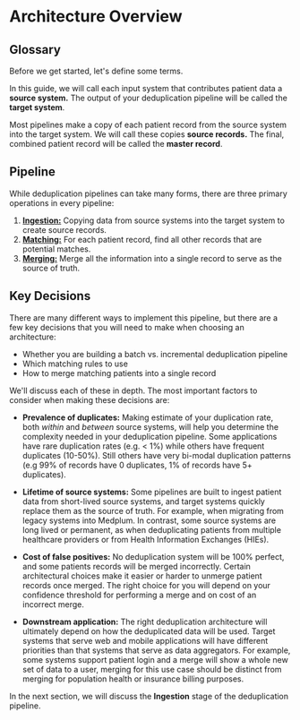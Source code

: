 # Architecture Overview

## Glossary

Before we get started, let's define some terms.

In this guide, we will call each input system that contributes patient data a **source system.** The output of your deduplication pipeline will be called the **target system**.

Most pipelines make a copy of each patient record from the source system into the target system. We will call these copies **source records.** The final, combined patient record will be called the **master record**.

## Pipeline

While deduplication pipelines can take many forms, there are three primary operations in every pipeline:

1. [**Ingestion:**](/docs/fhir-datastore/patient-deduplication/ingestion) Copying data from source systems into the target system to create source records.
2. [**Matching:**](/docs/fhir-datastore/patient-deduplication/matching) For each patient record, find all other records that are potential matches.
3. [**Merging:**](/docs/fhir-datastore/patient-deduplication/merging) Merge all the information into a single record to serve as the source of truth.


## Key Decisions

There are many different ways to implement this pipeline, but there are a few key decisions that you will need to make when choosing an architecture:

- Whether you are building a batch vs. incremental deduplication pipeline
- Which matching rules to use
- How to merge matching patients into a single record

We'll discuss each of these in depth. The most important factors to consider when making these decisions are:

- **Prevalence of duplicates:** Making estimate of your duplication rate, both _within_ and _between_ source systems, will help you determine the complexity needed in your deduplication pipeline. Some applications have rare duplication rates (e.g. < 1%) while others have frequent duplicates (10-50%). Still others have very bi-modal duplication patterns (e.g 99% of records have 0 duplicates, 1% of records have 5+ duplicates).

- **Lifetime of source systems:** Some pipelines are built to ingest patient data from short-lived source systems, and target systems quickly replace them as the source of truth. For example, when migrating from legacy systems into Medplum. In contrast, some source systems are long lived or permanent, as when deduplicating patients from multiple healthcare providers or from Health Information Exchanges (HIEs).

- **Cost of false positives:** No deduplication system will be 100% perfect, and some patients records will be merged incorrectly. Certain architectural choices make it easier or harder to unmerge patient records once merged. The right choice for you will depend on your confidence threshold for performing a merge and on cost of an incorrect merge.

- **Downstream application:** The right deduplication architecture will ultimately depend on how the deduplicated data will be used. Target systems that serve web and mobile applications will have different priorities than that systems that serve as data aggregators. For example, some systems support patient login and a merge will show a whole new set of data to a user, merging for this use case should be distinct from merging for population health or insurance billing purposes.

In the next section, we will discuss the **Ingestion** stage of the deduplication pipeline.
